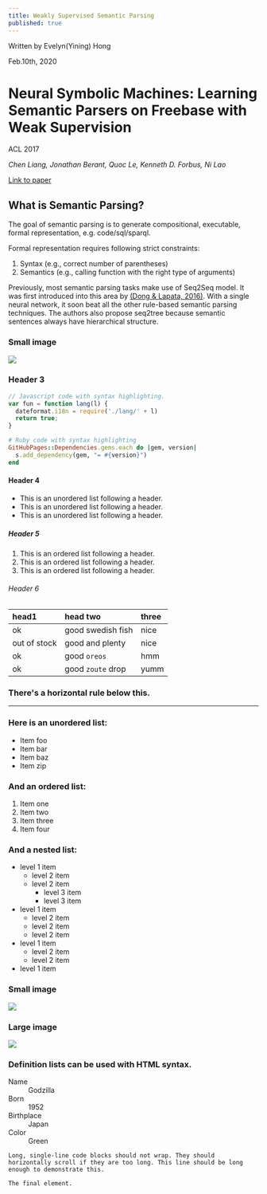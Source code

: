 ```yaml
---
title: Weakly Supervised Semantic Parsing
published: true
---
```


Written by Evelyn(Yining) Hong

Feb.10th, 2020



# [](#header-1)Neural Symbolic Machines: Learning Semantic Parsers on Freebase with Weak Supervision
ACL 2017

_Chen Liang, Jonathan Berant, Quoc Le, Kenneth D. Forbus, Ni Lao_

[Link to paper](https://arxiv.org/pdf/1611.00020.pdf)



## [](#header-2)What is Semantic Parsing?

The goal of semantic parsing is to generate compositional, executable, formal representation, e.g. code/sql/sparql.

Formal representation requires following strict constraints:

1. Syntax (e.g., correct number of parentheses)
2. Semantics (e.g., calling function with the right type of arguments)

Previously, most semantic parsing tasks make use of Seq2Seq model. It was first introduced into this area by [(Dong & Lapata, 2016)](https://arxiv.org/pdf/1805.04793.pdf). With a single neural network, it soon beat all the other rule-based semantic parsing techniques. The authors also propose seq2tree because semantic sentences always have hierarchical structure.

### Small image

![](https://evelinehong.github.io/assets/images/seq2seq.png)


### [](#header-3)Header 3

```js
// Javascript code with syntax highlighting.
var fun = function lang(l) {
  dateformat.i18n = require('./lang/' + l)
  return true;
}
```

```ruby
# Ruby code with syntax highlighting
GitHubPages::Dependencies.gems.each do |gem, version|
  s.add_dependency(gem, "= #{version}")
end
```

#### [](#header-4)Header 4

*   This is an unordered list following a header.
*   This is an unordered list following a header.
*   This is an unordered list following a header.

##### [](#header-5)Header 5

1.  This is an ordered list following a header.
2.  This is an ordered list following a header.
3.  This is an ordered list following a header.

###### [](#header-6)Header 6

| head1        | head two          | three |
|:-------------|:------------------|:------|
| ok           | good swedish fish | nice  |
| out of stock | good and plenty   | nice  |
| ok           | good `oreos`      | hmm   |
| ok           | good `zoute` drop | yumm  |

### There's a horizontal rule below this.

* * *

### Here is an unordered list:

*   Item foo
*   Item bar
*   Item baz
*   Item zip

### And an ordered list:

1.  Item one
1.  Item two
1.  Item three
1.  Item four

### And a nested list:

- level 1 item
  - level 2 item
  - level 2 item
    - level 3 item
    - level 3 item
- level 1 item
  - level 2 item
  - level 2 item
  - level 2 item
- level 1 item
  - level 2 item
  - level 2 item
- level 1 item

### Small image

![](https://assets-cdn.github.com/images/icons/emoji/octocat.png)

### Large image

![](https://guides.github.com/activities/hello-world/branching.png)


### Definition lists can be used with HTML syntax.

<dl>
<dt>Name</dt>
<dd>Godzilla</dd>
<dt>Born</dt>
<dd>1952</dd>
<dt>Birthplace</dt>
<dd>Japan</dd>
<dt>Color</dt>
<dd>Green</dd>
</dl>

```
Long, single-line code blocks should not wrap. They should horizontally scroll if they are too long. This line should be long enough to demonstrate this.
```

```
The final element.
```
